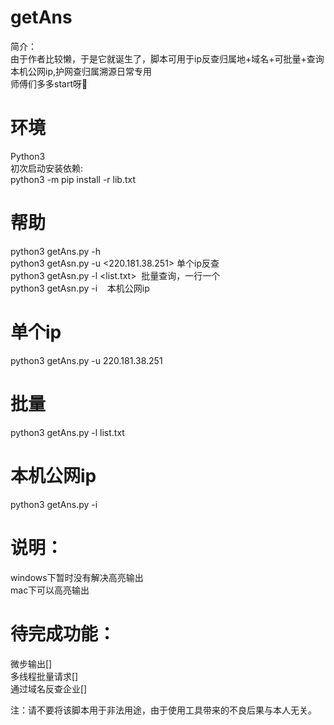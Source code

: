 # getAns
简介：<br>
由于作者比较懒，于是它就诞生了，脚本可用于ip反查归属地+域名+可批量+查询本机公网ip,护网查归属溯源日常专用<br>
师傅们多多start呀🥳

# 环境
Python3<br>
初次启动安装依赖:<br>
python3 -m pip install -r lib.txt<br>

# 帮助<br>
python3 getAns.py -h <br>
python3 getAsn.py -u <220.181.38.251> 单个ip反查<br>
python3 getAsn.py -l <list.txt>&nbsp;&nbsp;批量查询，一行一个<br>
python3 getAsn.py -i&nbsp;&nbsp;&nbsp;&nbsp;本机公网ip<br>

# 单个ip<br>
python3 getAns.py -u 220.181.38.251 <br>

# 批量<br>
python3 getAns.py -l list.txt <br>

# 本机公网ip<br>
python3 getAns.py -i <br>

# 说明：
windows下暂时没有解决高亮输出<br>
mac下可以高亮输出<br>

# 待完成功能：
微步输出[]<br>
多线程批量请求[]<br>
通过域名反查企业[]<br>

注：请不要将该脚本用于非法用途，由于使用工具带来的不良后果与本人无关。
